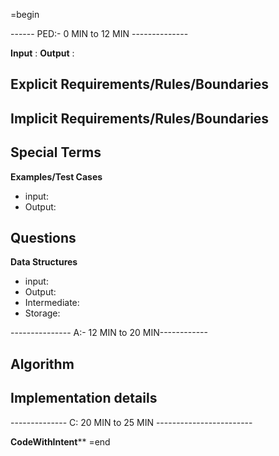 =begin

------ PED:- 0 MIN to 12 MIN --------------


**Input** :
**Output** :

**Explicit Requirements/Rules/Boundaries**
-


**Implicit Requirements/Rules/Boundaries**
-


**Special Terms**
-


**Examples/Test Cases**
- input:
- Output:


**Questions**
-


**Data Structures**
- input:
- Output:
- Intermediate:
- Storage:

--------------- A:- 12 MIN to 20 MIN------------

**Algorithm**
-


**Implementation details**
-


-------------- C: 20 MIN to 25 MIN ------------------------

**CodeWithIntent****
=end